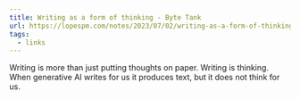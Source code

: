 ```yaml
---
title: Writing as a form of thinking - Byte Tank
url: https://lopespm.com/notes/2023/07/02/writing-as-a-form-of-thinking.html
tags:
  - links
---
```


Writing is more than just putting thoughts on paper. Writing is thinking. When generative AI writes for us it produces text, but it does not think for us.
